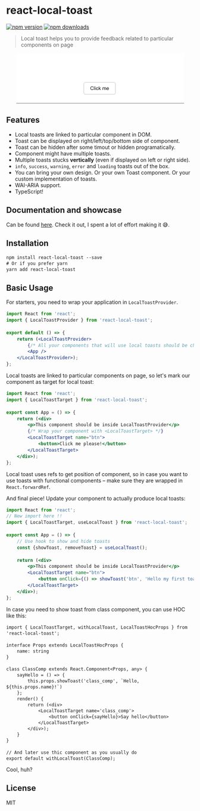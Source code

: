 # react-local-toast

[![npm version][npmv-image]][npmv-url]
[![npm downloads][npmd-image]][npmd-url]

> Local toast helps you to provide feedback related to particular components on page

<p align="center">
  <img src="./demo.gif" alt="Demo">
</p>



## Features

* Local toasts are linked to particular component in DOM.
* Toast can be displayed on right/left/top/bottom side of component.
* Toast can be hidden after some timout or hidden programatically.
* Component might have multiple toasts.
* Multiple toasts stucks **vertically** (even if displayed on left or right side).
* `info`, `success`, `warning`, `error` and `loading` toasts out of the box.
* You can bring your own design. Or your own Toast component. Or your custom implementation of toasts.
* WAI-ARIA support. 
* TypeScript!


## Documentation and showcase

Can be found [here](https://react-local-toast.netlify.app/). Check it out, I spent a lot of effort making it 😅.

## Installation

```
npm install react-local-toast --save
# Or if you prefer yarn
yarn add react-local-toast
```

## Basic Usage

For starters, you need to wrap your application in `LocalToastProvider`. 

```jsx
import React from 'react';
import { LocalToastProvider } from 'react-local-toast';

export default () => {
    return (<LocalToastProvider>
        {/* All your components that will use local toasts should be children of this provider. */}
        <App />
    </LocalToastProvider>);
};
```

Local toasts are linked to particular components on page, so let's mark our component as target for local toast:

```jsx
import React from 'react';
import { LocalToastTarget } from 'react-local-toast';

export const App = () => {
    return (<div>
        <p>This component should be inside LocalToastProvider</p>
        {/* Wrap your component with <LocalToastTarget> */}
        <LocalToastTarget name="btn">
            <button>Click me please!</button>
        </LocalToastTarget>
    </div>);
};
```

Local toast uses refs to get position of component, so in case you want to use toasts with functional components – make sure they are wrapped in `React.forwardRef`.

And final piece! Update your component to actually produce local toasts:

```jsx
import React from 'react';
// New import here !!
import { LocalToastTarget, useLocalToast } from 'react-local-toast';

export const App = () => {
    // Use hook to show and hide toasts
    const {showToast, removeToast} = useLocalToast();

    return (<div>
        <p>This component should be inside LocalToastProvider</p>
        <LocalToastTarget name="btn">
            <button onClick={() => showToast('btn', 'Hello my first toast!')}>Click me please!</button>
        </LocalToastTarget>
    </div>);
};
```

In case you need to show toast from class component, you can use HOC like this:

```tsx
import { LocalToastTarget, withLocalToast, LocalToastHocProps } from 'react-local-toast';

interface Props extends LocalToastHocProps {
    name: string
}

class ClassComp extends React.Component<Props, any> {
    sayHello = () => {
        this.props.showToast('class_comp', `Hello, ${this.props.name}!`)
    };
    render() {
        return (<div>
            <LocalToastTarget name='class_comp'>
                <button onClick={sayHello}>Say hello</button>
            </LocalToastTarget>
        </div>);
    }
}

// And later use thic component as you usually do
export default withLocalToast(ClassComp);
```

Cool, huh?

## License

MIT

[npmv-image]: https://img.shields.io/npm/v/react-local-toast.svg?style=flat-square
[npmv-url]: https://www.npmjs.com/package/react-local-toast
[npmd-image]: https://img.shields.io/npm/dm/react-local-toast.svg?style=flat-square
[npmd-url]: https://www.npmjs.com/package/react-local-toast
